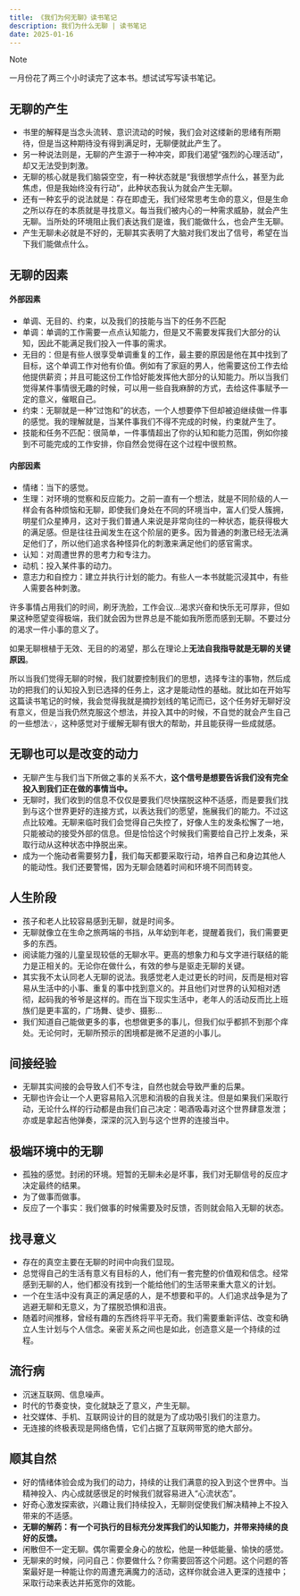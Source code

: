 ```yaml
---
title: 《我们为何无聊》读书笔记
description: 我们为什么无聊 | 读书笔记
date: 2025-01-16
---
```


> [!NOTE]
> 一月份花了两三个小时读完了这本书。想试试写写读书笔记。

## 无聊的产生
  - 书里的解释是当念头流转、意识流动的时候，我们会对这缕新的思绪有所期待，但是当这种期待没有得到满足时，无聊便就此产生了。
  - 另一种说法则是，无聊的产生源于一种冲突，即我们渴望“强烈的心理活动”，却又无法受到刺激。
  - 无聊的核心就是我们脑袋空空，有一种状态就是“我很想学点什么，甚至为此焦虑，但是我始终没有行动”，此种状态我认为就会产生无聊。
  - 还有一种玄乎的说法就是：存在即虚无，我们经常思考生命的意义，但是生命之所以存在的本质就是寻找意义。每当我们被内心的一种需求威胁，就会产生无聊。当所处的环境阻止我们表达我们是谁，我们能做什么，也会产生无聊。
  - 产生无聊未必就是不好的，无聊其实表明了大脑对我们发出了信号，希望在当下我们能做点什么。
## 无聊的因素

#### 外部因素
  - 单调、无目的、约束，以及我们的技能与当下的任务不匹配
  - 单调：单调的工作需要一点点认知能力，但是又不需要发挥我们大部分的认知，因此不能满足我们投入一件事的需求。
  - 无目的：但是有些人很享受单调重复的工作，最主要的原因是他在其中找到了目标，这个单调工作对他有价值。例如有了家庭的男人，他需要这份工作去给他提供薪资；并且可能这份工作恰好能发挥他大部分的认知能力。所以当我们觉得某件事情很无趣的时候，可以用一些自我麻醉的方式，去给这件事赋予一定的意义，催眠自己。
  - 约束：无聊就是一种“过饱和”的状态，一个人想要停下但却被迫继续做一件事的感觉。我的理解就是，当某件事我们不得不完成的时候，约束就产生了。
  - 技能和任务不匹配：很简单，一件事情超出了你的认知和能力范围，例如你接到不可能完成的工作安排，你自然会觉得在这个过程中很煎熬。
#### 内部因素
  - 情绪：当下的感觉。
  - 生理：对环境的觉察和反应能力。之前一直有一个想法，就是不同阶级的人一样会有各种烦恼和无聊，即使我们身处在不同的环境当中，富人们受人簇拥，明星们众星捧月，这对于我们普通人来说是非常向往的一种状态，能获得极大的满足感。但是往往丑闻发生在这个阶层的更多。因为普通的刺激已经无法满足他们了，所以他们追求各种怪异化的刺激来满足他们的感官需求。
  - 认知：对周遭世界的思考力和专注力。
  - 动机：投入某件事的动力。
  - 意志力和自控力：建立并执行计划的能力。有些人一本书就能沉浸其中，有些人需要各种刺激。

许多事情占用我们的时间，刷牙洗脸，工作会议...渴求兴奋和快乐无可厚非，但如果这种愿望变得极端，我们就会因为世界总是不能如我所愿而感到无聊。不要过分的渴求一件小事的意义了。

如果无聊根植于无效、无目的的渴望，那么在理论上**无法自我指导就是无聊的关键原因**。

所以当我们觉得无聊的时候，我们就要控制我们的思想，选择专注的事物，然后成功的把我们的认知投入到已选择的任务上，这才是能动性的基础。就比如在开始写这篇读书笔记的时候，我会觉得我就是摘抄划线的笔记而已，这个任务好无聊好没有意义，但是当我仍然克服这个想法，并投入其中的时候，不自觉的就会产生自己的一些想法💡，这种感觉对于缓解无聊有很大的帮助，并且能获得一些成就感。

## 无聊也可以是改变的动力
  - 无聊产生与我们当下所做之事的关系不大，**这个信号是想要告诉我们没有完全投入到我们正在做的事情当中。**
  - 无聊时，我们收到的信息不仅仅是要我们尽快摆脱这种不适感，而是要我们找到与这个世界更好的连接方式，以表达我们的愿望，施展我们的能力。不过这点比较难。无聊来临时我们会觉得自己失控了，好像人生的发条松懈了一地，只能被动的接受外部的信息。但是恰恰这个时候我们需要给自己拧上发条，采取行动从这种状态中挣脱出来。
  - 成为一个施动者需要努力💪，我们每天都要采取行动，培养自己和身边其他人的能动性。我们还要警惕，因为无聊会随着时间和环境不同而转变。
## 人生阶段
  - 孩子和老人比较容易感到无聊，就是时间多。
  - 无聊就像立在生命之旅两端的书挡，从年幼到年老，提醒着我们，我们需要更多的东西。
  - 阅读能力强的儿童呈现较低的无聊水平。更高的想象力和与文字进行联结的能力是正相关的。无论你在做什么，有效的参与是驱走无聊的关键。
  - 其实我不太认同老人无聊的说法。我感觉老人走过更长的时间，反而是相对容易从生活中的小事、重复的事中找到意义的。并且他们对世界的认知相对透彻，起码我的爷爷是这样的。而在当下现实生活中，老年人的活动反而比上班族们是更丰富的，广场舞、徒步、摄影...
  - 我们知道自己能做更多的事，也想做更多的事儿，但我们似乎都抓不到那个痒处。无论何时，无聊所预示的困境都是微不足道的小事儿。
## 间接经验
  - 无聊其实间接的会导致人们不专注，自然也就会导致严重的后果。
  - 无聊也许会让一个人更容易陷入沉思和消极的自我关注。但是如果我们采取行动，无论什么样的行动都是由我们自己决定：喝酒吸毒对这个世界肆意发泄；亦或是拿起吉他弹奏，深深的沉入到与这个世界的连接当中。
## 极端环境中的无聊
  - 孤独的感觉。封闭的环境。短暂的无聊未必是坏事，我们对无聊信号的反应才决定最终的结果。
  - 为了做事而做事。
  - 反应了一个事实：我们做事的时候需要及时反馈，否则就会陷入无聊的状态。
## 找寻意义
  - 存在的真空主要在无聊的时间中向我们显现。
  - 总觉得自己的生活有意义有目标的人，他们有一套完整的价值观和信念。经常感到无聊的人，他们都没有找到一个能给他们的生活带来重大意义的计划。
  - 一个在生活中没有真正的满足感的人，是不想要和平的。人们追求战争是为了逃避无聊和无意义，为了摆脱恐惧和沮丧。
  - 随着时间推移，曾经有趣的东西终将平平无奇。我们需要重新评估、改变和确立人生计划与个人信念。亲密关系之间也是如此，创造意义是一个持续的过程。
## 流行病
  - 沉迷互联网、信息噪声。
  - 时代的节奏变快，变化就缺乏了意义，产生无聊。
  - 社交媒体、手机、互联网设计的目的就是为了成功吸引我们的注意力。
  - 无连接的终极表现是网络色情，它们占据了互联网带宽的绝大部分。
## 顺其自然
  - 好的情绪体验会成为我们的动力，持续的让我们满意的投入到这个世界中。当精神投入、内心成就感很足的时候我们就容易进入“心流状态”。
  - 好奇心激发探索欲，兴趣让我们持续投入，无聊则促使我们解决精神上不投入带来的不适感。
  - **无聊的解药：有一个可执行的目标充分发挥我们的认知能力，并带来持续的良好的反馈。**
  - 闲散但不一定无聊。偶尔需要全身心的放松，他是一种低能量、愉快的感觉。
- 无聊来的时候，问问自己：你要做什么？你需要回答这个问题。这个问题的答案最好是一种能让你的周遭充满魔力的活动，这样你就会进入更深的连接中；采取行动来表达并拓宽你的效能。
